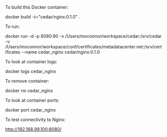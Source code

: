 To build this Docker container:

  docker build -t="cedar/nginx:0.1.0" .

To run:

  docker run -d -p 8080:80 -v /Users/moconnor/workspace/cedar:/srv/cedar -v /Users/moconnor/workspace/conf/certificates/metadatacenter.net:/srv/certificates --name cedar_nginx cedar/nginx:0.1.0 

To look at container logs:

  docker logs cedar_nginx

To remove container:

  docker rm cedar_nginx

To look at container ports:

  docker port cedar_nginx 

To test connectivity to Nginx:

  http://192.168.99.100:8080/

